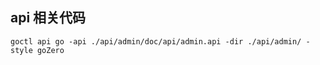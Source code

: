 ## api 相关代码
```shell
goctl api go -api ./api/admin/doc/api/admin.api -dir ./api/admin/ -style goZero
```